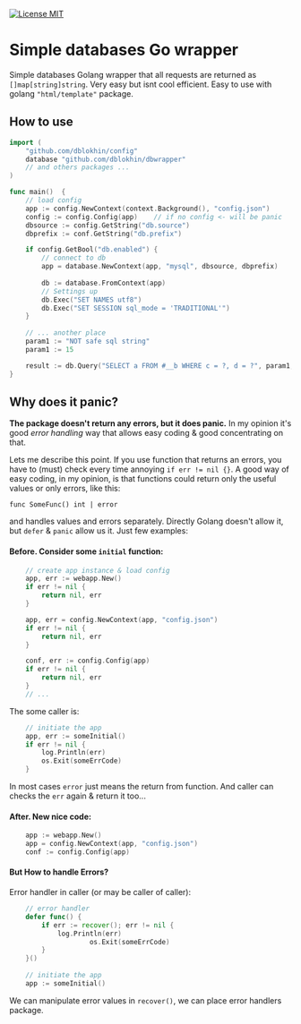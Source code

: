 [![License MIT](https://img.shields.io/badge/License-MIT-brightgreen.svg)](https://img.shields.io/badge/License-MIT-brightgreen.svg)

# Simple databases Go wrapper
Simple databases Golang wrapper that all requests are returned as `[]map[string]string`. Very easy but isnt cool efficient. Easy to use with golang `"html/template"` package.

## How to use
```go
import (
	"github.com/dblokhin/config"
	database "github.com/dblokhin/dbwrapper"
	// and others packages ...
)

func main()  {
	// load config
	app := config.NewContext(context.Background(), "config.json")
	config := config.Config(app)    // if no config <- will be panic
	dbsource := config.GetString("db.source")
	dbprefix := conf.GetString("db.prefix")

	if config.GetBool("db.enabled") {
		// connect to db
		app = database.NewContext(app, "mysql", dbsource, dbprefix)
		
		db := database.FromContext(app)
        // Settings up
        db.Exec("SET NAMES utf8")
        db.Exec("SET SESSION sql_mode = 'TRADITIONAL'")
	}
	
	// ... another place
	param1 := "NOT safe sql string"
	param1 := 15

	result := db.Query("SELECT a FROM #__b WHERE c = ?, d = ?", param1, param2)
}
```

## Why does it panic?
**The package doesn't return any errors, but it does panic.** In my opinion it's good *error handling* way that allows easy coding & good concentrating on that.

Lets me describe this point. If you use function that returns an errors, you have to (must) check every time annoying `if err != nil {}`. A good way of easy coding, in my opinion, is that functions could return only the useful values or only errors, like this:

`func SomeFunc() int | error`

and handles values and errors separately. Directly Golang doesn't allow it, but `defer` & `panic` allow us it. Just few examples:

#### Before. Consider some `initial` function:
```go
	// create app instance & load config
	app, err := webapp.New()
	if err != nil {
		return nil, err
	}

	app, err = config.NewContext(app, "config.json")
	if err != nil {
		return nil, err
	}

	conf, err := config.Config(app)
	if err != nil {
		return nil, err
	}
    // ...
```
The some caller is: 
```go
	// initiate the app
	app, err := someInitial()
	if err != nil {
		log.Println(err)
		os.Exit(someErrCode)
	}
```
In most cases `error` just means the return from function. And caller can checks the `err` again & return it too...
#### After. New nice code:
```go
	app := webapp.New()
	app = config.NewContext(app, "config.json")
	conf := config.Config(app)
```
#### But How to handle Errors?
Error handler in caller (or may be caller of caller):
```go
	// error handler
	defer func() {
		if err := recover(); err != nil {
			log.Println(err)
            		os.Exit(someErrCode)
		}
	}()
    
	// initiate the app
	app := someInitial()
```

We can manipulate error values in `recover()`, we can place error handlers package.
